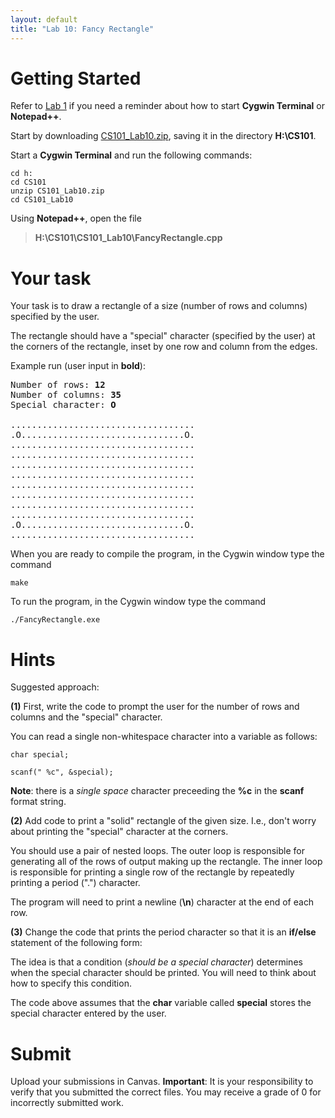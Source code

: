 ```yaml
---
layout: default
title: "Lab 10: Fancy Rectangle"
---
```


Getting Started
===============

Refer to [Lab 1](lab01.html) if you need a reminder about how to start **Cygwin Terminal** or **Notepad++**.

Start by downloading [CS101\_Lab10.zip](CS101_Lab10.zip), saving it in the directory **H:\\CS101**.

Start a **Cygwin Terminal** and run the following commands:

    cd h:
    cd CS101
    unzip CS101_Lab10.zip
    cd CS101_Lab10

Using **Notepad++**, open the file

> **H:\\CS101\\CS101\_Lab10\\FancyRectangle.cpp**

Your task
=========

Your task is to draw a rectangle of a size (number of rows and columns) specified by the user.

The rectangle should have a "special" character (specified by the user) at the corners of the rectangle, inset by one row and column from the edges.

Example run (user input in **bold**):

<pre>Number of rows: <b>12</b>
Number of columns: <b>35</b>
Special character: <b>O</b>

...................................
.O...............................O.
...................................
...................................
...................................
...................................
...................................
...................................
...................................
...................................
.O...............................O.
...................................</pre>

When you are ready to compile the program, in the Cygwin window type the command

    make

To run the program, in the Cygwin window type the command

    ./FancyRectangle.exe

Hints
=====

Suggested approach:

**(1)** First, write the code to prompt the user for the number of rows and columns and the "special" character.

You can read a single non-whitespace character into a variable as follows:

    char special;

    scanf(" %c", &special);

**Note**: there is a *single space* character preceeding the **%c** in the **scanf** format string.

**(2)** Add code to print a "solid" rectangle of the given size. I.e., don't worry about printing the "special" character at the corners.

You should use a pair of nested loops. The outer loop is responsible for generating all of the rows of output making up the rectangle. The inner loop is responsible for printing a single row of the rectangle by repeatedly printing a period (".") character.

The program will need to print a newline (**\\n**) character at the end of each row.

**(3)** Change the code that prints the period character so that it is an **if/else** statement of the following form:

The idea is that a condition (*should be a special character*) determines when the special character should be printed. You will need to think about how to specify this condition.

The code above assumes that the **char** variable called **special** stores the special character entered by the user.

Submit
======
Upload your submissions in Canvas.
<b>Important</b>: It is your responsibility to verify that you submitted the correct files.  You may receive a grade of 0 for incorrectly submitted work.
</div>
